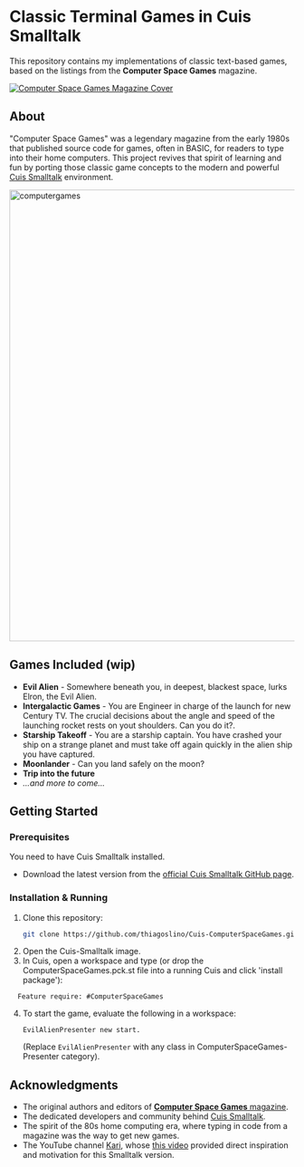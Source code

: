 # Classic Terminal Games in Cuis Smalltalk

This repository contains my implementations of classic text-based games, based on the listings from the **Computer Space Games** magazine.

[![Computer Space Games Magazine Cover](https://img.shields.io/badge/Inspired%20by-Computer%20Space%20Games-orange)](https://drive.google.com/file/d/0Bxv0SsvibDMTNlMwTi1PTlVxc2M/view)


## About

"Computer Space Games" was a legendary magazine from the early 1980s that published source code for games, often in BASIC, for readers to type into their home computers. This project revives that spirit of learning and fun by porting those classic game concepts to the modern and powerful [Cuis Smalltalk](https://cuis-smalltalk.github.io/) environment.

<img width="1406" height="798" alt="computergames" src="https://github.com/user-attachments/assets/b9e1349c-674a-44b2-a7b4-c076ea2fb7c2" />

## Games Included (wip)

*   **Evil Alien** - Somewhere beneath you, in deepest, blackest space, lurks Elron, the Evil Alien.
*   **Intergalactic Games** - You are Engineer in charge of the launch for new Century TV. The crucial decisions about the angle and speed of the launching rocket rests on yout shoulders. Can you do it?.
*   **Starship Takeoff** - You are a starship captain. You have crashed your ship on a strange planet and must take off again quickly in the alien ship you have captured.
*   **Moonlander** - Can you land safely on the moon?
*   **Trip into the future**
*   *...and more to come...*

## Getting Started

### Prerequisites

You need to have Cuis Smalltalk installed.
*   Download the latest version from the [official Cuis Smalltalk GitHub page](https://github.com/Cuis-Smalltalk/Cuis-Smalltalk-Dev).

### Installation & Running

1.  Clone this repository:
    ```bash
    git clone https://github.com/thiagoslino/Cuis-ComputerSpaceGames.git
    ```
2.  Open the Cuis-Smalltalk image.
3.  In Cuis, open a workspace and type (or drop the ComputerSpaceGames.pck.st file into a running Cuis and click 'install package'):
```smalltalk
  Feature require: #ComputerSpaceGames
```
4.  To start the game, evaluate the following in a workspace:
    ```smalltalk
    EvilAlienPresenter new start.
    ```
    (Replace `EvilAlienPresenter` with any class in ComputerSpaceGames-Presenter category).


## Acknowledgments

*   The original authors and editors of [**Computer Space Games** magazine](https://usborne.com/gb/books/computer-and-coding-books).
*   The dedicated developers and community behind [Cuis Smalltalk](https://cuis-smalltalk.github.io/).
*   The spirit of the 80s home computing era, where typing in code from a magazine was the way to get new games.
*   The YouTube channel [Kari](https://www.youtube.com/@Kari_78), whose [this video](https://www.youtube.com/watch?v=Oo47qPvs3HQ) provided direct inspiration and motivation for this Smalltalk version.
